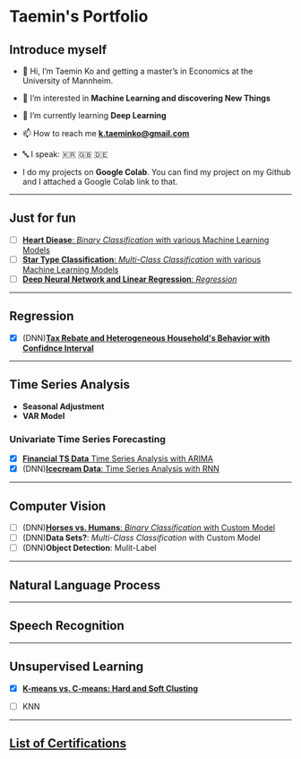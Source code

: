 # Taemin's Portfolio

## Introduce myself

- 👋 Hi, I’m Taemin Ko and getting a master’s in Economics at the University of Mannheim.
- 👀 I’m interested in **Machine Learning and discovering New Things**
- 🌱 I’m currently learning **Deep Learning**
- 📫 How to reach me **k.taeminko@gmail.com**
- 🔤 I speak: 🇰🇷 🇬🇧 🇩🇪

- I do my projects on **Google Colab**. You can find my project on my Github and I attached a Google Colab link to that.

------
## Just for fun

- [ ] [**Heart Diease**: _Binary Classification_ with various Machine Learning Models](https://github.com/TaeminDA/portfolio/blob/main/basic/binary/Heart_Diease_Classification_V1.ipynb)
- [ ] [**Star Type Classification**: _Multi-Class Classification_ with various Machine Learning Models](https://github.com/TaeminDA/portfolio/blob/main/basic/multiclass/Star_Classification_V1.ipynb)
- [ ] [**Deep Neural Network and Linear Regression**: _Regression_](https://github.com/TaeminDA/portfolio/blob/main/basic/regression/Deep_Neural_Network_and_Linear_Regression.ipynb)

------
## Regression

- [x] (DNN)[**Tax Rebate and Heterogeneous Household's Behavior with Confidnce Interval**](https://github.com/TaeminDA/portfolio/blob/main/regression/Tax_Rebate_and_Heterogeneous_Behavior_with_CI_.ipynb)

------

## Time Series Analysis

- **Seasonal Adjustment**
- **VAR Model**

### Univariate Time Series Forecasting

- [x] [**Financial TS Data** Time Series Analysis with ARIMA](https://github.com/TaeminDA/portfolio/blob/main/tsa/Fianancial_Time_Series_Forecasting_with_ARIMA.ipynb) 
- [x] (DNN)[**Icecream Data**: Time Series Analysis with RNN](https://github.com/TaeminDA/portfolio/blob/main/tsa/Icecream_Forecasting_with_RNN.ipynb)

------

## Computer Vision

- [ ] (DNN)[**Horses vs. Humans**: _Binary Classification_ with Custom Model](https://github.com/TaeminDA/portfolio/blob/main/computer_vision/horsehuman/Image_Binary_Classification_with_TF_Horses_vs_Humans.ipynb)
- [ ] (DNN)**Data Sets?**: _Multi-Class Classification_ with Custom Model
- [ ] (DNN)**Object Detection**: Mulit-Label

------

## Natural Language Process

------

## Speech Recognition

------


## Unsupervised Learning

- [X] [**K-means vs. C-means: Hard and Soft Clusting**](https://github.com/TaeminDA/portfolio/blob/main/unsupervised/Clustering_K_means_vs_C_means.ipynb)

- [ ] KNN

------


## [List of Certifications](https://github.com/TaeminDA/portfolio/blob/main/certifications/)

